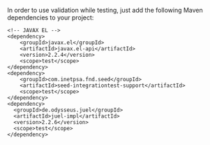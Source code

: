 In order to use validation while testing, just add the following Maven dependencies to your project:

    <!-- JAVAX EL -->
    <dependency>
        <groupId>javax.el</groupId>
        <artifactId>javax.el-api</artifactId>
        <version>2.2.4</version>
        <scope>test</scope>
    </dependency>
    <dependency>
        <groupId>com.inetpsa.fnd.seed</groupId>
        <artifactId>seed-integrationtest-support</artifactId>
        <scope>test</scope>
    </dependency>
    <dependency>
      <groupId>de.odysseus.juel</groupId>
      <artifactId>juel-impl</artifactId>
      <version>2.2.6</version>
      <scope>test</scope>
    </dependency>

